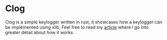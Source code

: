 # Clog

Clog is a simple keylogger written in rust, it showcases how a keylogger can be implemented using xlib,
Feel free to read my [article](https://proxin187.github.io) where i go into greater detail about how it works

